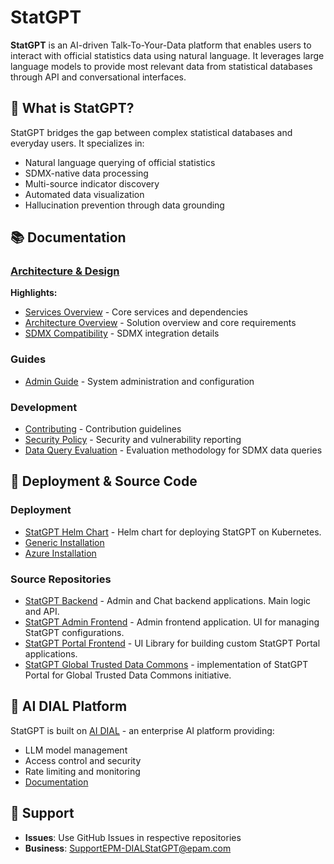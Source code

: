 # StatGPT

**StatGPT** is an AI-driven Talk-To-Your-Data platform that enables users to interact with official statistics data 
using natural language. It leverages large language models to provide most relevant data from statistical databases 
through API and conversational interfaces.

## 🎯 What is StatGPT?

StatGPT bridges the gap between complex statistical databases and everyday users. It specializes in:
- Natural language querying of official statistics
- SDMX-native data processing
- Multi-source indicator discovery
- Automated data visualization
- Hallucination prevention through data grounding

## 📚 Documentation

### [Architecture & Design](./architecture/README.md)

**Highlights:**
- [Services Overview](./architecture/services.md) - Core services and dependencies
- [Architecture Overview](./architecture/overview.md) - Solution overview and core requirements
- [SDMX Compatibility](./architecture/sdmx-compatibility.md) - SDMX integration details

### Guides
- [Admin Guide](./guides/admin-guide.md) - System administration and configuration

### Development
- [Contributing](./CONTRIBUTING.md) - Contribution guidelines
- [Security Policy](./SECURITY.md) - Security and vulnerability reporting
- [Data Query Evaluation](./evaluation/data_query.md) - Evaluation methodology for SDMX data queries

## 🚀 Deployment & Source Code

### Deployment

- [StatGPT Helm Chart](https://github.com/epam/statgpt-helm) - Helm chart for deploying StatGPT on Kubernetes.
- [Generic Installation](https://github.com/epam/statgpt-helm/tree/main/charts/statgpt/examples/generic)
- [Azure Installation](https://github.com/epam/statgpt-helm/tree/main/charts/statgpt/examples/azure)

### Source Repositories

- [StatGPT Backend](https://github.com/epam/statgpt-backend) - Admin and Chat backend applications. Main logic and API.
- [StatGPT Admin Frontend](https://github.com/epam/statgpt-admin-frontend) - Admin frontend application. UI for 
  managing StatGPT configurations.
- [StatGPT Portal Frontend](https://github.com/epam/statgpt-portal-frontend) - UI Library for building custom StatGPT 
  Portal applications.
- [StatGPT Global Trusted Data Commons](https://github.com/epam/statgpt-global-trusted-data-commons) - implementation 
  of StatGPT Portal for Global Trusted Data Commons initiative.

## 🔗 AI DIAL Platform

StatGPT is built on [AI DIAL](https://dialx.ai) - an enterprise AI platform providing:
- LLM model management
- Access control and security
- Rate limiting and monitoring
- [Documentation](https://docs.dialx.ai/)

## 📧 Support

- **Issues**: Use GitHub Issues in respective repositories
- **Business**: SupportEPM-DIALStatGPT@epam.com
